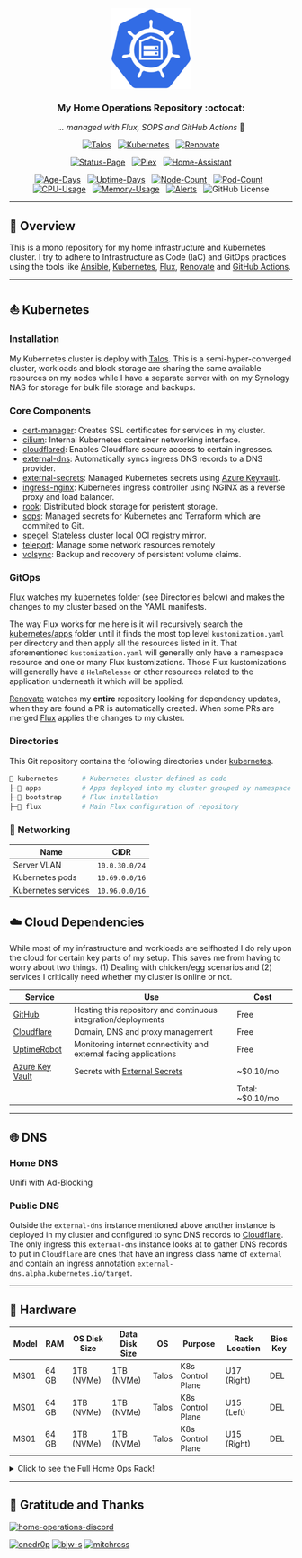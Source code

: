 <div align="center">

<img src="https://raw.githubusercontent.com/binaryn3xus/HomeOps/refs/heads/main/docs/assets/logo.png" align="center" width="144px" height="144px"/>

### My Home Operations Repository :octocat:

_... managed with Flux, SOPS and GitHub Actions_ 🤖

</div>

<div align="center">

[![Talos](https://img.shields.io/endpoint?url=https%3A%2F%2Fkromgo.unscfleet.com%2Ftalos_version&style=for-the-badge&logo=talos&logoColor=white&color=blue&label=%20)](https://talos.dev)&nbsp;&nbsp;
[![Kubernetes](https://img.shields.io/endpoint?url=https%3A%2F%2Fkromgo.unscfleet.com%2Fkubernetes_version&style=for-the-badge&logo=kubernetes&logoColor=white&color=blue&label=%20)](https://kubernetes.io)&nbsp;&nbsp;
[![Renovate](https://img.shields.io/github/actions/workflow/status/binaryn3xus/HomeOps/renovate.yaml?branch=main&label=&logo=renovatebot&style=for-the-badge&color=blue)](https://github.com/binaryn3xus/HomeOps/actions/workflows/renovate.yaml)

</div>

<div align="center">

[![Status-Page](https://img.shields.io/uptimerobot/status/m798346386-6bc92c6b1f9748ebbed8708b?color=brightgreeen&label=Status%20Page&style=for-the-badge&logo=statuspage&logoColor=white)](https://status.unscfleet.com)&nbsp;&nbsp;
[![Plex](https://img.shields.io/uptimerobot/status/m792627751-0264dfd72c060e8b390e6398?logo=plex&logoColor=white&color=brightgreeen&label=Plex&style=for-the-badge)](https://plex.tv)&nbsp;&nbsp;
[![Home-Assistant](https://img.shields.io/uptimerobot/status/m792627687-253e54a4fb0305d78f746aef?logo=homeassistant&logoColor=white&color=brightgreeen&label=Home%20Assistant&style=for-the-badge)](https://www.home-assistant.io/)

</div>

<div align="center">

[![Age-Days](https://img.shields.io/endpoint?url=https%3A%2F%2Fkromgo.unscfleet.com%2Fcluster_age_days&style=flat-square&label=Age)](https://github.com/kashalls/kromgo)&nbsp;&nbsp;
[![Uptime-Days](https://img.shields.io/endpoint?url=https%3A%2F%2Fkromgo.unscfleet.com%2Fcluster_uptime_days&style=flat-square&label=Uptime)](https://github.com/kashalls/kromgo)&nbsp;&nbsp;
[![Node-Count](https://img.shields.io/endpoint?url=https%3A%2F%2Fkromgo.unscfleet.com%2Fcluster_node_count&style=flat-square&label=Nodes)](https://github.com/kashalls/kromgo)&nbsp;&nbsp;
[![Pod-Count](https://img.shields.io/endpoint?url=https%3A%2F%2Fkromgo.unscfleet.com%2Fcluster_pod_count&style=flat-square&label=Pods)](https://github.com/kashalls/kromgo)&nbsp;&nbsp;
[![CPU-Usage](https://img.shields.io/endpoint?url=https%3A%2F%2Fkromgo.unscfleet.com%2Fcluster_cpu_usage&style=flat-square&label=CPU)](https://github.com/kashalls/kromgo)&nbsp;&nbsp;
[![Memory-Usage](https://img.shields.io/endpoint?url=https%3A%2F%2Fkromgo.unscfleet.com%2Fcluster_memory_usage&style=flat-square&label=Memory)](https://github.com/kashalls/kromgo)&nbsp;&nbsp;
[![Alerts](https://img.shields.io/endpoint?url=https%3A%2F%2Fkromgo.unscfleet.com%2Fcluster_alert_count&style=flat-square&label=Alerts)](https://github.com/kashalls/kromgo)&nbsp;&nbsp;
![GitHub License](https://img.shields.io/github/license/binaryn3xus/HomeOps?style=flat-square)

</div>

---

## 📖 Overview

This is a mono repository for my home infrastructure and Kubernetes cluster. I try to adhere to Infrastructure as Code (IaC) and GitOps practices using the tools like [Ansible](https://www.ansible.com/), [Kubernetes](https://kubernetes.io/), [Flux](https://github.com/fluxcd/flux2), [Renovate](https://github.com/renovatebot/renovate) and [GitHub Actions](https://github.com/features/actions).

---

## ⛵ Kubernetes

### Installation

My Kubernetes cluster is deploy with [Talos](https://www.talos.dev). This is a semi-hyper-converged cluster, workloads and block storage are sharing the same available resources on my nodes while I have a separate server with on my Synology NAS for storage for bulk file storage and backups.

### Core Components

- [cert-manager](https://github.com/cert-manager/cert-manager): Creates SSL certificates for services in my cluster.
- [cilium](https://github.com/cilium/cilium): Internal Kubernetes container networking interface.
- [cloudflared](https://github.com/cloudflare/cloudflared): Enables Cloudflare secure access to certain ingresses.
- [external-dns](https://github.com/kubernetes-sigs/external-dns): Automatically syncs ingress DNS records to a DNS provider.
- [external-secrets](https://github.com/external-secrets/external-secrets): Managed Kubernetes secrets using [Azure Keyvault](https://azure.microsoft.com/en-us/products/key-vault).
- [ingress-nginx](https://github.com/kubernetes/ingress-nginx): Kubernetes ingress controller using NGINX as a reverse proxy and load balancer.
- [rook](https://github.com/rook/rook): Distributed block storage for peristent storage.
- [sops](https://github.com/getsops/sops): Managed secrets for Kubernetes and Terraform which are commited to Git.
- [spegel](https://github.com/spegel-org/spegel): Stateless cluster local OCI registry mirror.
- [teleport](https://goteleport.com/): Manage some network resources remotely
- [volsync](https://github.com/backube/volsync): Backup and recovery of persistent volume claims.

### GitOps

[Flux](https://github.com/fluxcd/flux2) watches my [kubernetes](./kubernetes/) folder (see Directories below) and makes the changes to my cluster based on the YAML manifests.

The way Flux works for me here is it will recursively search the [kubernetes/apps](./kubernetes/apps) folder until it finds the most top level `kustomization.yaml` per directory and then apply all the resources listed in it. That aforementioned `kustomization.yaml` will generally only have a namespace resource and one or many Flux kustomizations. Those Flux kustomizations will generally have a `HelmRelease` or other resources related to the application underneath it which will be applied.

[Renovate](https://github.com/renovatebot/renovate) watches my **entire** repository looking for dependency updates, when they are found a PR is automatically created. When some PRs are merged [Flux](https://github.com/fluxcd/flux2) applies the changes to my cluster.

### Directories

This Git repository contains the following directories under [kubernetes](./kubernetes/).

```sh
📁 kubernetes      # Kubernetes cluster defined as code
├─📁 apps          # Apps deployed into my cluster grouped by namespace (see below)
├─📁 bootstrap     # Flux installation
├─📁 flux          # Main Flux configuration of repository
```

### 📡 Networking

| Name                | CIDR           |
|---------------------|----------------|
| Server VLAN         | `10.0.30.0/24` |
| Kubernetes pods     | `10.69.0.0/16` |
| Kubernetes services | `10.96.0.0/16` |

## ☁️ Cloud Dependencies

While most of my infrastructure and workloads are selfhosted I do rely upon the cloud for certain key parts of my setup. This saves me from having to worry about two things. (1) Dealing with chicken/egg scenarios and (2) services I critically need whether my cluster is online or not.

| Service                                                                 | Use                                                               | Cost             |
|-------------------------------------------------------------------------|-------------------------------------------------------------------|------------------|
| [GitHub](https://github.com/)                                           | Hosting this repository and continuous integration/deployments    | Free             |
| [Cloudflare](https://www.cloudflare.com/)                               | Domain, DNS and proxy management                                  | Free             |
| [UptimeRobot](https://uptimerobot.com/)                                 | Monitoring internet connectivity and external facing applications | Free             |
| [Azure Key Vault](https://azure.microsoft.com/en-us/products/key-vault) | Secrets with [External Secrets](https://external-secrets.io/)     | ~$0.10/mo        |
|                                                                         |                                                                   | Total: ~$0.10/mo |

---

## 🌐 DNS

### Home DNS

Unifi with Ad-Blocking

### Public DNS

Outside the `external-dns` instance mentioned above another instance is deployed in my cluster and configured to sync DNS records to [Cloudflare](https://www.cloudflare.com/). The only ingress this `external-dns` instance looks at to gather DNS records to put in `Cloudflare` are ones that have an ingress class name of `external` and contain an ingress annotation `external-dns.alpha.kubernetes.io/target`.

---

## 🔧 Hardware

| Model | RAM   | OS Disk Size | Data Disk Size | OS    | Purpose           | Rack Location | Bios Key |
|-------|-------|--------------|----------------|-------|-------------------|---------------|----------|
| MS01  | 64 GB | 1TB (NVMe)   | 1TB (NVMe)     | Talos | K8s Control Plane | U17 (Right)   | DEL      |
| MS01  | 64 GB | 1TB (NVMe)   | 1TB (NVMe)     | Talos | K8s Control Plane | U15 (Left)    | DEL      |
| MS01  | 64 GB | 1TB (NVMe)   | 1TB (NVMe)     | Talos | K8s Control Plane | U15 (Right)  | DEL      |

<details>
  <summary>Click to see the Full Home Ops Rack!</summary>

![ServerRack](/docs/assets/ServerRack_20250206.jpg)

</details>

---

## 🤝 Gratitude and Thanks

[![home-operations-discord](https://img.shields.io/discord/673534664354430999?style=for-the-badge&label=Home-Operations%20Discord&logo=discord&logoColor=white&color=blue)](https://discord.gg/home-operations)

[![onedr0p](https://avatars.githubusercontent.com/u/213795?v=4&size=50)](https://github.com/onedr0p/)
[![bjw-s](https://avatars.githubusercontent.com/u/6213398?v=4&size=50)](https://github.com/bjw-s/)
[![mitchross](https://avatars.githubusercontent.com/u/6330506?v=v&size=50)](https://github.com/mitchross/)
